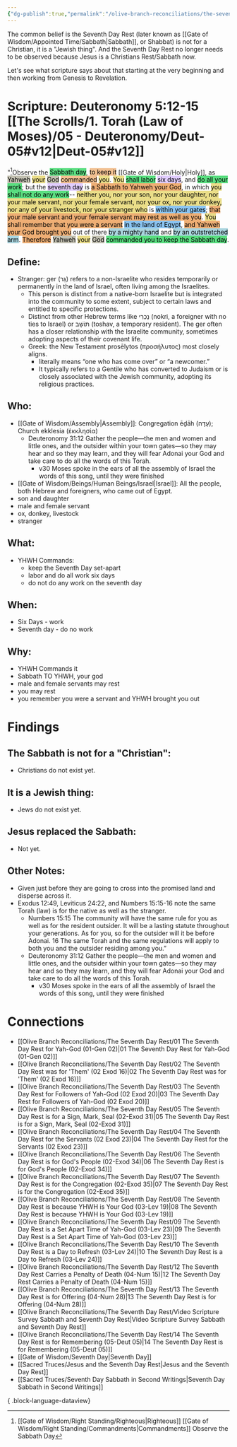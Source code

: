 ```yaml
---
{"dg-publish":true,"permalink":"/olive-branch-reconciliations/the-seventh-day-rest/14-the-seventh-day-rest-is-for-remembering-05-deut-05/","tags":["#OliveBranch","#Sabbath","SeventhDayRest"]}
---
```


The common belief is the Seventh Day Rest (later known as [[Gate of Wisdom/Appointed Time/Sabbath\|Sabbath]], or Shabbat) is not for a Christian, it is a "Jewish thing". And the Seventh Day Rest no longer needs to be observed because Jesus is a Christians Rest/Sabbath now. 

Let's see what scripture says about that starting at the very beginning and then working from Genesis to Revelation. 
# Scripture: Deuteronomy 5:12-15 [[The Scrolls/1. Torah (Law of Moses)/05 - Deuteronomy/Deut-05#v12\|Deut-05#v12]]

"[^1]Observe the <mark style="background: #04CD3EA6;">Sabbath day</mark>, <mark style="background: #EB9E57A6;">to keep it</mark> [[Gate of Wisdom/Holy\|Holy]], as <mark style="background: #A4A089A6;">Yahweh</mark> <mark style="background: #E0CC4BA6;">your</mark> <mark style="background: #A4A089A6;">God</mark> <mark style="background: #EB9E57A6;">commanded</mark> <mark style="background: #E0CC4BA6;">you</mark>. <mark style="background: #E0CC4BA6;">You</mark> <mark style="background: #04CD3EA6;">shall labor</mark> <mark style="background: #D2B3FFA6;">six days</mark>, and <mark style="background: #04CD3EA6;">do all your work</mark>; but the <mark style="background: #D2B3FFA6;">seventh day</mark> is <mark style="background: #E6852CA6;">a Sabbath to Yahweh your God</mark>, in which <mark style="background: #E0CC4BA6;">you</mark> <mark style="background: #04CD3EA6;">shall not do any work</mark>-- <mark style="background: #E0CC4BA6;">neither you, nor your son, nor your daughter, nor your male servant, nor your female servant, nor your ox, nor your donkey, nor any of your livestock, nor your stranger who</mark> is <mark style="background: #4DA6EDA6;">within your gates</mark>; <mark style="background: #E6852CA6;">that your male servant and your female servant may rest as well as you</mark>. <mark style="background: #E0CC4BA6;">You</mark> <mark style="background: #E6852CA6;">shall remember that you were a servant</mark> <mark style="background: #4DA6EDA6;">in the land of Egypt</mark>, <mark style="background: #E6852CA6;">and Yahweh your God brought you</mark> out of there <mark style="background: #7FC1CFA6;">by a mighty hand</mark> and <mark style="background: #7FC1CFA6;">by an outstretched arm</mark>. <mark style="background: #E6852CA6;">Therefore</mark> <mark style="background: #A4A089A6;">Yahweh</mark> <mark style="background: #E0CC4BA6;">your</mark> <mark style="background: #A4A089A6;">God</mark> <mark style="background: #04CD3EA6;">commanded you to keep the Sabbath day</mark>. 
## **Define**: 
- Stranger: ger (גֵּר) refers to a non-Israelite who resides temporarily or permanently in the land of Israel, often living among the Israelites. 
	- This person is distinct from a native-born Israelite but is integrated into the community to some extent, subject to certain laws and entitled to specific protections. 
	- Distinct from other Hebrew terms like נָכְרִי (nokri, a foreigner with no ties to Israel) or תּוֹשָׁב (toshav, a temporary resident). The ger often has a closer relationship with the Israelite community, sometimes adopting aspects of their covenant life.
	- Greek: the New Testament prosēlytos (προσήλυτος) most closely aligns. 
		- literally means “one who has come over” or “a newcomer.” 
		- It typically refers to a Gentile who has converted to Judaism or is closely associated with the Jewish community, adopting its religious practices.

## **Who**:
- [[Gate of Wisdom/Assembly\|Assembly]]: Congregation ēḏāh (עֵדָה); Church ekklesia (ἐκκλησία)
	- Deuteronomy 31:12 Gather the people—the men and women and little ones, and the outsider within your town gates—so they may hear and so they may learn, and they will fear Adonai your God and take care to do all the words of this Torah.
		- v30 Moses spoke in the ears of all the assembly of Israel the words of this song, until they were finished
- [[Gate of Wisdom/Beings/Human Beings/Israel\|Israel]]: All the people, both Hebrew and foreigners, who came out of Egypt.
- son and daughter
- male and female servant
- ox, donkey, livestock
- stranger

## **What**: 
- YHWH Commands:
	- keep the Seventh Day set-apart
	- labor and do all work six days
	- do not do any work on the seventh day  
## **When**:
- Six Days - work
- Seventh day - do no work

## **Why**: 
- YHWH Commands it
- Sabbath TO YHWH, your god
- male and female servants may rest
- you may rest
- you remember you were a servant and YHWH brought you out

# Findings

## The Sabbath is not for a "Christian":
- Christians do not exist yet.
## It is a Jewish thing: 
-  Jews do not exist yet.
## Jesus replaced the Sabbath:
- Not yet.

## Other Notes:
- Given just before they are going to cross into the promised land and disperse across it.
- Exodus 12:49, Leviticus 24:22, and Numbers 15:15-16 note the same Torah (law) is for the native as well as the stranger. 
	- Numbers 15:15 The community will have the same rule for you as well as for the resident outsider. It will be a lasting statute throughout your generations. As for you, so for the outsider will it be before Adonai. 16 The same Torah and the same regulations will apply to both you and the outsider residing among you.”
	- Deuteronomy 31:12 Gather the people—the men and women and little ones, and the outsider within your town gates—so they may hear and so they may learn, and they will fear Adonai your God and take care to do all the words of this Torah.
		- v30 Moses spoke in the ears of all the assembly of Israel the words of this song, until they were finished


# Connections


- [[Olive Branch Reconciliations/The Seventh Day Rest/01 The Seventh Day Rest for Yah-God (01-Gen 02)\|01 The Seventh Day Rest for Yah-God (01-Gen 02)]]
- [[Olive Branch Reconciliations/The Seventh Day Rest/02 The Seventh Day Rest was for 'Them' (02 Exod 16)\|02 The Seventh Day Rest was for 'Them' (02 Exod 16)]]
- [[Olive Branch Reconciliations/The Seventh Day Rest/03 The Seventh Day Rest for Followers of Yah-God (02 Exod 20)\|03 The Seventh Day Rest for Followers of Yah-God (02 Exod 20)]]
- [[Olive Branch Reconciliations/The Seventh Day Rest/05 The Seventh Day Rest is for a Sign, Mark, Seal (02-Exod 31)\|05 The Seventh Day Rest is for a Sign, Mark, Seal (02-Exod 31)]]
- [[Olive Branch Reconciliations/The Seventh Day Rest/04 The Seventh Day Rest for the Servants (02 Exod 23)\|04 The Seventh Day Rest for the Servants (02 Exod 23)]]
- [[Olive Branch Reconciliations/The Seventh Day Rest/06 The Seventh Day Rest is for God's People (02-Exod 34)\|06 The Seventh Day Rest is for God's People (02-Exod 34)]]
- [[Olive Branch Reconciliations/The Seventh Day Rest/07 The Seventh Day Rest is for the Congregation (02-Exod 35)\|07 The Seventh Day Rest is for the Congregation (02-Exod 35)]]
- [[Olive Branch Reconciliations/The Seventh Day Rest/08 The Seventh Day Rest is because YHWH is Your God (03-Lev 19)\|08 The Seventh Day Rest is because YHWH is Your God (03-Lev 19)]]
- [[Olive Branch Reconciliations/The Seventh Day Rest/09 The Seventh Day Rest is a Set Apart Time of Yah-God (03-Lev 23)\|09 The Seventh Day Rest is a Set Apart Time of Yah-God (03-Lev 23)]]
- [[Olive Branch Reconciliations/The Seventh Day Rest/10 The Seventh Day Rest is a Day to Refresh (03-Lev 24)\|10 The Seventh Day Rest is a Day to Refresh (03-Lev 24)]]
- [[Olive Branch Reconciliations/The Seventh Day Rest/12 The Seventh Day Rest Carries a Penalty of Death (04-Num 15)\|12 The Seventh Day Rest Carries a Penalty of Death (04-Num 15)]]
- [[Olive Branch Reconciliations/The Seventh Day Rest/13 The Seventh Day Rest is for Offering (04-Num 28)\|13 The Seventh Day Rest is for Offering (04-Num 28)]]
- [[Olive Branch Reconciliations/The Seventh Day Rest/Video Scripture Survey Sabbath and Seventh Day Rest\|Video Scripture Survey Sabbath and Seventh Day Rest]]
- [[Olive Branch Reconciliations/The Seventh Day Rest/14 The Seventh Day Rest is for Remembering (05-Deut 05)\|14 The Seventh Day Rest is for Remembering (05-Deut 05)]]
- [[Gate of Wisdom/Seventh Day\|Seventh Day]]
- [[Sacred Truces/Jesus and the Seventh Day Rest\|Jesus and the Seventh Day Rest]]
- [[Sacred Truces/Seventh Day Sabbath in Second Writings\|Seventh Day Sabbath in Second Writings]]

{ .block-language-dataview}

[^1]: [[Gate of Wisdom/Right Standing/Righteous\|Righteous]] [[Gate of Wisdom/Right Standing/Commandments\|Commandments]] Observe the Sabbath Day
